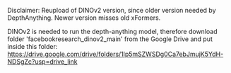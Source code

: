 Disclaimer: Reupload of DINOv2 version, since older version needed by DepthAnything. Newer version misses old xFormers.

DINOv2 is needed to run the depth-anything model, therefore download folder 'facebookresearch_dinov2_main' from the Google Drive and put inside this folder:
https://drive.google.com/drive/folders/1lp5mSZWSDg0Ca7ebJmujK5YdH-NDSgZc?usp=drive_link
